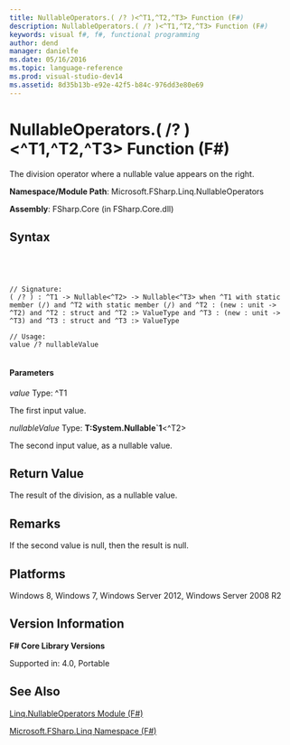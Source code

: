 ```yaml
---
title: NullableOperators.( /? )<^T1,^T2,^T3> Function (F#)
description: NullableOperators.( /? )<^T1,^T2,^T3> Function (F#)
keywords: visual f#, f#, functional programming
author: dend
manager: danielfe
ms.date: 05/16/2016
ms.topic: language-reference
ms.prod: visual-studio-dev14
ms.assetid: 8d35b13b-e92e-42f5-b84c-976dd3e80e69 
---
```


# NullableOperators.( /? )<^T1,^T2,^T3> Function (F#)

The division operator where a nullable value appears on the right.

**Namespace/Module Path**: Microsoft.FSharp.Linq.NullableOperators

**Assembly**: FSharp.Core (in FSharp.Core.dll)


## Syntax



```




// Signature:
( /? ) : ^T1 -> Nullable<^T2> -> Nullable<^T3> when ^T1 with static member (/) and ^T2 with static member (/) and ^T2 : (new : unit ->  ^T2) and ^T2 : struct and ^T2 :> ValueType and ^T3 : (new : unit ->  ^T3) and ^T3 : struct and ^T3 :> ValueType

// Usage:
value /? nullableValue


```





#### Parameters
*value*
Type: ^T1


The first input value.


*nullableValue*
Type: **T:System.Nullable&#96;1**&lt;^T2&gt;


The second input value, as a nullable value.




## Return Value
The result of the division, as a nullable value.


## Remarks
If the second value is null, then the result is null.


## Platforms
Windows 8, Windows 7, Windows Server 2012, Windows Server 2008 R2


## Version Information
**F# Core Library Versions**

Supported in: 4.0, Portable




## See Also
[Linq.NullableOperators Module &#40;F&#35;&#41;](Linq.NullableOperators-Module-%5BFSharp%5D.md)

[Microsoft.FSharp.Linq Namespace &#40;F&#35;&#41;](Microsoft.FSharp.Linq-Namespace-%5BFSharp%5D.md)

